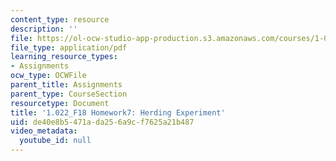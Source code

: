 ```yaml
---
content_type: resource
description: ''
file: https://ol-ocw-studio-app-production.s3.amazonaws.com/courses/1-022-introduction-to-network-models-fall-2018/de40e8b5471ada256a9cf7625a21b487_MIT1_022F18_Homework7.pdf
file_type: application/pdf
learning_resource_types:
- Assignments
ocw_type: OCWFile
parent_title: Assignments
parent_type: CourseSection
resourcetype: Document
title: '1.022_F18 Homework7: Herding Experiment'
uid: de40e8b5-471a-da25-6a9c-f7625a21b487
video_metadata:
  youtube_id: null
---
```

